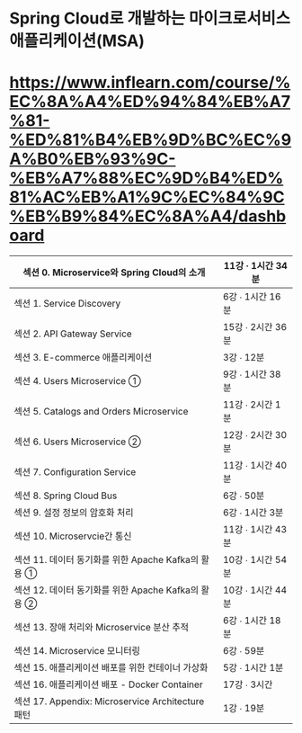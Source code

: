 # Spring Cloud로 개발하는 마이크로서비스 애플리케이션(MSA)
# https://www.inflearn.com/course/%EC%8A%A4%ED%94%84%EB%A7%81-%ED%81%B4%EB%9D%BC%EC%9A%B0%EB%93%9C-%EB%A7%88%EC%9D%B4%ED%81%AC%EB%A1%9C%EC%84%9C%EB%B9%84%EC%8A%A4/dashboard

| 섹션 0. Microservice와 Spring Cloud의 소개 | 11강 ∙ 1시간 34분 |
| --- | --- |
| 섹션 1. Service Discovery | 6강 ∙ 1시간 16분 |
| 섹션 2. API Gateway Service | 15강 ∙ 2시간 36분 |
| 섹션 3. E-commerce 애플리케이션 | 3강 ∙ 12분 |
| 섹션 4. Users Microservice ➀ | 9강 ∙ 1시간 38분 |
| 섹션 5. Catalogs and Orders Microservice | 11강 ∙ 2시간 1분 |
| 섹션 6. Users Microservice ➁ | 12강 ∙ 2시간 30분 |
| 섹션 7. Configuration Service | 11강 ∙ 1시간 40분 |
| 섹션 8. Spring Cloud Bus | 6강 ∙ 50분 |
| 섹션 9. 설정 정보의 암호화 처리 | 6강 ∙ 1시간 3분 |
| 섹션 10. Microservcie간 통신 | 11강 ∙ 1시간 43분 |
| 섹션 11. 데이터 동기화를 위한 Apache Kafka의 활용 ① | 10강 ∙ 1시간 54분 |
| 섹션 12. 데이터 동기화를 위한 Apache Kafka의 활용 ② | 10강 ∙ 1시간 44분 |
| 섹션 13. 장애 처리와 Microservice 분산 추적 | 6강 ∙ 1시간 18분 |
| 섹션 14. Microservice 모니터링 | 6강 ∙ 59분 |
| 섹션 15. 애플리케이션 배포를 위한 컨테이너 가상화 | 5강 ∙ 1시간 1분 |
| 섹션 16. 애플리케이션 배포 - Docker Container | 17강 ∙ 3시간 |
| 섹션 17. Appendix: Microservice Architecture 패턴 | 1강 ∙ 19분 |
